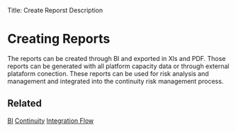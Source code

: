 Title: Create Reporst Description

# Creating Reports

The reports can be created through BI and exported in Xls and PDF.
Those reports can be generated with all platform capacity data or through external plataform conection.
These reports can be used for risk analysis and management and integrated into the continuity risk management process.

## Related

[BI](/en-us/4biz-helium/additional-features/smart-analytics/use-bi-solution.html)
[Continuity](/en-us/4biz-helium/processes/continuity/use/invoke-continuity.html#related)
[Integration Flow](/en-us/builder/advanced-options/service-integration-tracker.html)
